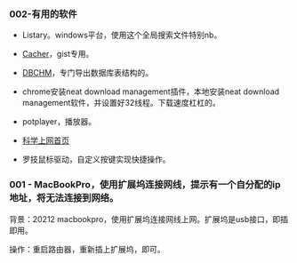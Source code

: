 
### 002-有用的软件

- Listary。windows平台，使用这个全局搜索文件特别nb。

- [Cacher](https://www.cacher.io/)，gist专用。

- [DBCHM](https://gitee.com/dotnetchina/DBCHM)，专门导出数据库表结构的。

- chrome安装neat download management插件，本地安装neat download management软件，并设置好32线程。下载速度杠杠的。

- potplayer，播放器。

- [科学上网首页](https://portal.shadowsocks.nz/)

- 罗技鼠标驱动，自定义按键实现快捷操作。

### 001 - MacBookPro，使用扩展坞连接网线，提示有一个自分配的ip地址，将无法连接到网络。

背景：20212 macbookpro，使用扩展坞连接网线上网。扩展坞是usb接口，即插即用。

操作：重启路由器，重新插上扩展坞，即可。